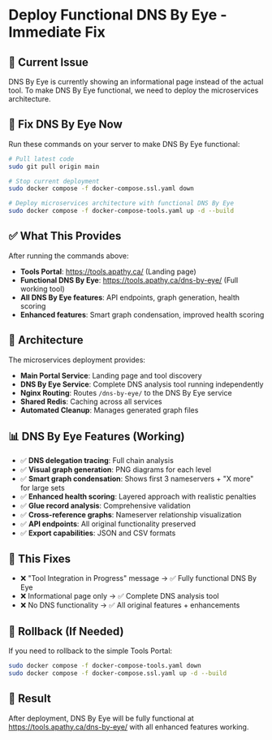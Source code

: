 # Deploy Functional DNS By Eye - Immediate Fix

## 🚨 Current Issue

DNS By Eye is currently showing an informational page instead of the actual tool. To make DNS By Eye functional, we need to deploy the microservices architecture.

## 🚀 Fix DNS By Eye Now

Run these commands on your server to make DNS By Eye functional:

```bash
# Pull latest code
sudo git pull origin main

# Stop current deployment
sudo docker compose -f docker-compose.ssl.yaml down

# Deploy microservices architecture with functional DNS By Eye
sudo docker compose -f docker-compose-tools.yaml up -d --build
```

## ✅ What This Provides

After running the commands above:

- **Tools Portal**: https://tools.apathy.ca/ (Landing page)
- **Functional DNS By Eye**: https://tools.apathy.ca/dns-by-eye/ (Full working tool)
- **All DNS By Eye features**: API endpoints, graph generation, health scoring
- **Enhanced features**: Smart graph condensation, improved health scoring

## 🔧 Architecture

The microservices deployment provides:

- **Main Portal Service**: Landing page and tool discovery
- **DNS By Eye Service**: Complete DNS analysis tool running independently
- **Nginx Routing**: Routes `/dns-by-eye/` to the DNS By Eye service
- **Shared Redis**: Caching across all services
- **Automated Cleanup**: Manages generated graph files

## 📊 DNS By Eye Features (Working)

- ✅ **DNS delegation tracing**: Full chain analysis
- ✅ **Visual graph generation**: PNG diagrams for each level
- ✅ **Smart graph condensation**: Shows first 3 nameservers + "X more" for large sets
- ✅ **Enhanced health scoring**: Layered approach with realistic penalties
- ✅ **Glue record analysis**: Comprehensive validation
- ✅ **Cross-reference graphs**: Nameserver relationship visualization
- ✅ **API endpoints**: All original functionality preserved
- ✅ **Export capabilities**: JSON and CSV formats

## 🎯 This Fixes

- ❌ "Tool Integration in Progress" message → ✅ Fully functional DNS By Eye
- ❌ Informational page only → ✅ Complete DNS analysis tool
- ❌ No DNS functionality → ✅ All original features + enhancements

## 🔄 Rollback (If Needed)

If you need to rollback to the simple Tools Portal:

```bash
sudo docker compose -f docker-compose-tools.yaml down
sudo docker compose -f docker-compose.ssl.yaml up -d --build
```

## 🎉 Result

After deployment, DNS By Eye will be fully functional at https://tools.apathy.ca/dns-by-eye/ with all enhanced features working.
